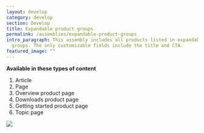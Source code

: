 ```yaml
---
layout: develop
category: develop
section: Develop
title: Expandable product groups
permalink: /assemblies/expandable-product-groups
intro_paragraph: This assembly includes all products listed in expandable
  groups. The only customizable fields include the title and CTA.
featured_image: ""
---
```

**Available in these types of content**

1. Article
2. Page
3. Overview product page
4. Downloads product page
5. Getting started product page
6. Topic page

![](/design-manual/assets/uploads/expandable-product-groups-example.png)